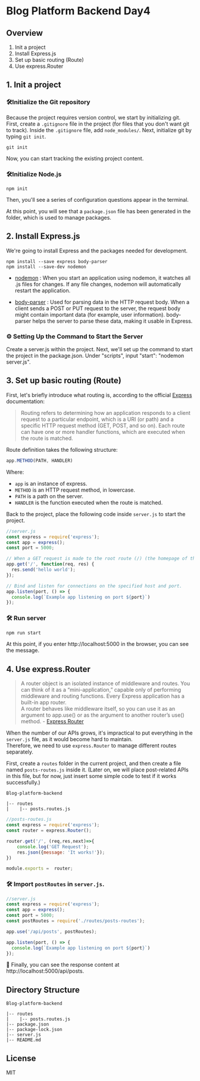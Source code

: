 # Blog Platform Backend Day4

## Overview
1. Init a project 
2. Install Express.js
3. Set up basic routing (Route)
4. Use express.Router


## 1. Init a project 
### 🛠️Initialize the Git repository
Because the project requires version control, we start by initializing git.<br>
First, create a `.gitignore` file in the project (for files that you don't want git to track). Inside the `.gitignore` file, add `node_modules/`.
Next, initialize git by typing `git init`.

```shell
git init
```
Now, you can start tracking the existing project content.


### 🛠️Initialize Node.js
```shell
npm init
```
Then, you'll see a series of configuration questions appear in the terminal.

At this point, you will see that a `package.json` file has been generated in the folder, which is used to manage packages.

## 2. Install Express.js
We're going to install Express and the packages needed for development.
```
npm install --save express body-parser
npm install --save-dev nodemon
```

- [nodemon](https://www.npmjs.com/package/nodemon) : When you start an application using nodemon, it watches all .js files for changes. If any file changes, nodemon will automatically restart the application.

- [body-parser](https://www.npmjs.com/package/body-parser) : Used for parsing data in the HTTP request body. When a client sends a POST or PUT request to the server, the request body might contain important data (for example, user information). body-parser helps the server to parse these data, making it usable in Express.

### ⚙️ Setting Up the Command to Start the Server
Create a server.js within the project. Next, we'll set up the command to start the project in the package.json.
Under "scripts", input "start": "nodemon server.js".

## 3. Set up basic routing (Route)
First, let's briefly introduce what routing is, according to the official [Express](https://expressjs.com/en/starter/basic-routing.html#basic-routing) documentation:

> Routing refers to determining how an application responds to a client request to a particular endpoint, which is a URI (or path) and a specific HTTP request method (GET, POST, and so on). Each route can have one or more handler functions, which are executed when the route is matched.

Route definition takes the following structure:
```javascript
app.METHOD(PATH, HANDLER)
```

Where:
- `app` is an instance of express.
- `METHOD` is an HTTP request method, in lowercase.
- `PATH` is a path on the server.
- `HANDLER` is the function executed when the route is matched.

Back to the project, place the following code inside `server.js` to start the project.

```javascript
//server.js
const express = require('express');
const app = express();
const port = 5000;

// When a GET request is made to the root route (/) (the homepage of the application), it will respond with 'hello world'.
app.get('/', function(req, res) {
  res.send('hello world');
});

// Bind and listen for connections on the specified host and port.
app.listen(port, () => {
  console.log(`Example app listening on port ${port}`)
}); 

```

### 🛠️ Run server
```bash
npm run start
```
At this point, if you enter http://localhost:5000 in the browser, you can see the message.


## 4. Use express.Router
>A router object is an isolated instance of middleware and routes. You can think of it as a “mini-application,” capable only of performing middleware and routing functions. Every Express application has a built-in app router.<br>
>A router behaves like middleware itself, so you can use it as an argument to app.use() or as the argument to another router’s use() method.  - [Express Router](https://expressjs.com/en/5x/api.html#router)

When the number of our APIs grows, it's impractical to put everything in the `server.js` file, as it would become hard to maintain. <br>
Therefore, we need to use `express.Router` to manage different routes separately.

First, create a `routes` folder in the current project, and then create a file named `posts-routes.js` inside it.
(Later on, we will place post-related APIs in this file, but for now, just insert some simple code to test if it works successfully.)

```
Blog-platform-backend

|-- routes
|    |-- posts.routes.js
```

```javascript
//posts-routes.js
const express = require('express');
const router = express.Router();

router.get('/', (req,res,next)=>{
    console.log('GET Request');
    res.json({message: 'It works!'});
})

module.exports =  router;
```
### 🛠️ Import `postRoutes` in `server.js`.

```javascript
//server.js
const express = require('express');
const app = express();
const port = 5000;
const postRoutes = require('./routes/posts-routes');

app.use('/api/posts', postRoutes);

app.listen(port, () => {
  console.log(`Example app listening on port ${port}`)
}); 
```

🤟 Finally, you can see the response content at http://localhost:5000/api/posts.


## Directory Structure

```
Blog-platform-backend

|-- routes
|    |-- posts.routes.js
|-- package.json
|-- package-lock.json
|-- server.js
|-- README.md
```

## License

MIT
